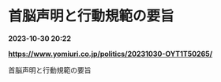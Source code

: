 # 首脳声明と行動規範の要旨

**2023-10-30 20:22**

**https://www.yomiuri.co.jp/politics/20231030-OYT1T50265/**

首脳声明と行動規範の要旨